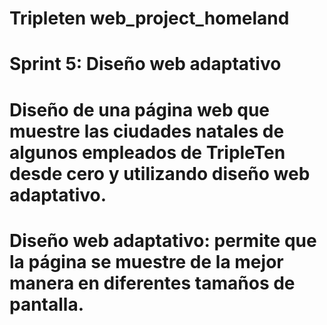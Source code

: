 # Tripleten web_project_homeland

# Sprint 5: Diseño web adaptativo

# Diseño de una página web que muestre las ciudades natales de algunos empleados de TripleTen desde cero y utilizando diseño web adaptativo.

# Diseño web adaptativo: permite que la página se muestre de la mejor manera en diferentes tamaños de pantalla.
